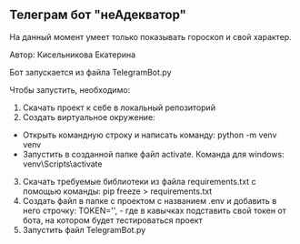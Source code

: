 ## Телеграм бот "неАдекватор"

На данный момент умеет только показывать гороскоп и свой характер.

Автор: Кисельникова Екатерина

Бот запускается из файла TelegramBot.py

Чтобы запустить, необходимо:
1. Скачать проект к себе в локальный репозиторий
2. Создать виртуальное окружение:
* Открыть командную строку и написать команду: python -m venv venv
* Запустить в созданной папке файл activate. Команда для windows: venv\Scripts\activate
3. Скачать требуемые библиотеки из файла requirements.txt с помощью команды: pip freeze > requirements.txt
4. Создать файл в папке с проектом с названием .env и добавить в него строчку: TOKEN='', - где в кавычках подставить свой токен от бота, на котором будет тестироваться проект
5. Запустить файл TelegramBot.py